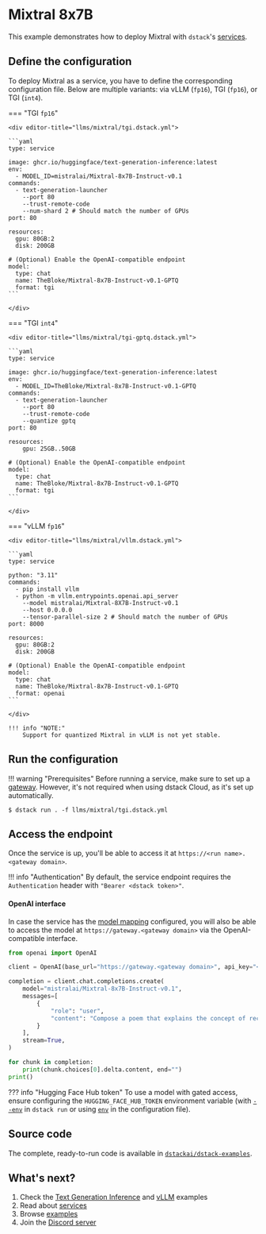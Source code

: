 # Mixtral 8x7B

This example demonstrates how to deploy Mixtral
with `dstack`'s [services](../docs/concepts/services.md).

## Define the configuration

To deploy Mixtral as a service, you have to define the corresponding configuration file.
Below are multiple variants: via vLLM (`fp16`), TGI (`fp16`), or TGI (`int4`).

=== "TGI `fp16`"

    <div editor-title="llms/mixtral/tgi.dstack.yml"> 

    ```yaml
    type: service
    
    image: ghcr.io/huggingface/text-generation-inference:latest
    env:
      - MODEL_ID=mistralai/Mixtral-8x7B-Instruct-v0.1
    commands:
      - text-generation-launcher 
        --port 80
        --trust-remote-code
        --num-shard 2 # Should match the number of GPUs 
    port: 80

    resources:
      gpu: 80GB:2
      disk: 200GB

    # (Optional) Enable the OpenAI-compatible endpoint
    model:
      type: chat
      name: TheBloke/Mixtral-8x7B-Instruct-v0.1-GPTQ
      format: tgi
    ```

    </div>

=== "TGI `int4`"

    <div editor-title="llms/mixtral/tgi-gptq.dstack.yml"> 

    ```yaml
    type: service

    image: ghcr.io/huggingface/text-generation-inference:latest 
    env:
      - MODEL_ID=TheBloke/Mixtral-8x7B-Instruct-v0.1-GPTQ 
    commands:
      - text-generation-launcher
        --port 80
        --trust-remote-code
        --quantize gptq
    port: 80

    resources:
        gpu: 25GB..50GB 

    # (Optional) Enable the OpenAI-compatible endpoint
    model:
      type: chat
      name: TheBloke/Mixtral-8x7B-Instruct-v0.1-GPTQ
      format: tgi
    ```

    </div>

=== "vLLM `fp16`"

    <div editor-title="llms/mixtral/vllm.dstack.yml"> 

    ```yaml
    type: service
    
    python: "3.11"
    commands:
      - pip install vllm
      - python -m vllm.entrypoints.openai.api_server
        --model mistralai/Mixtral-8X7B-Instruct-v0.1
        --host 0.0.0.0
        --tensor-parallel-size 2 # Should match the number of GPUs
    port: 8000

    resources:
      gpu: 80GB:2
      disk: 200GB

    # (Optional) Enable the OpenAI-compatible endpoint
    model:
      type: chat
      name: TheBloke/Mixtral-8x7B-Instruct-v0.1-GPTQ
      format: openai
    ```

    </div>

    !!! info "NOTE:"
        Support for quantized Mixtral in vLLM is not yet stable.

## Run the configuration

!!! warning "Prerequisites"
    Before running a service, make sure to set up a [gateway](../docs/concepts/services.md#set-up-a-gateway).
    However, it's not required when using dstack Cloud, as it's set up automatically.

[//]: # (    Also, make sure to adjust the `--tensor-parallel-size` and `--num-shard` parameters in the YAML configuration to align)
[//]: # (    with the number of GPUs used.)

<div class="termy">

```shell
$ dstack run . -f llms/mixtral/tgi.dstack.yml
```

</div>

## Access the endpoint

Once the service is up, you'll be able to access it at `https://<run name>.<gateway domain>`.

!!! info "Authentication"
    By default, the service endpoint requires the `Authentication` header with `"Bearer <dstack token>"`.

#### OpenAI interface

In case the service has the [model mapping](../docs/concepts/services.md#model-mapping) configured, you will also be able 
to access the model at `https://gateway.<gateway domain>` via the OpenAI-compatible interface.

```python
from openai import OpenAI

client = OpenAI(base_url="https://gateway.<gateway domain>", api_key="<dstack token>")

completion = client.chat.completions.create(
    model="mistralai/Mixtral-8x7B-Instruct-v0.1",
    messages=[
        {
            "role": "user",
            "content": "Compose a poem that explains the concept of recursion in programming.",
        }
    ],
    stream=True,
)

for chunk in completion:
    print(chunk.choices[0].delta.content, end="")
print()
```

??? info "Hugging Face Hub token"
    To use a model with gated access, ensure configuring the `HUGGING_FACE_HUB_TOKEN` environment variable 
    (with [`--env`](../docs/reference/cli/index.md#dstack-run) in `dstack run` or 
    using [`env`](../docs/reference/dstack.yml.md#service) in the configuration file).
    
[//]: # (    <div class="termy">)
[//]: # (    )
[//]: # (    ```shell)
[//]: # (    $ dstack run . --env HUGGING_FACE_HUB_TOKEN=&lt;token&gt; -f llms/mixtral.dstack.yml --gpu "80GB:2" --disk 200GB)
[//]: # (    ```)
[//]: # (    </div>)

## Source code
    
The complete, ready-to-run code is available in [`dstackai/dstack-examples`](https://github.com/dstackai/dstack-examples).

## What's next?

1. Check the [Text Generation Inference](tgi.md) and [vLLM](vllm.md) examples
2. Read about [services](../docs/concepts/services.md)
3. Browse [examples](index.md)
4. Join the [Discord server](https://discord.gg/u8SmfwPpMd)